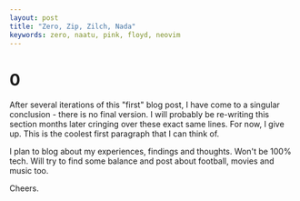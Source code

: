 ```yaml
---
layout:	post
title: "Zero, Zip, Zilch, Nada"
keywords: zero, naatu, pink, floyd, neovim
---
```


# 0

After several iterations of this "first" blog post, I have come to a singular conclusion - there is no final version. I will probably be re-writing this section months later cringing over these exact same lines. For now, I give up. This is the coolest first paragraph that I can think of.

I plan to blog about my experiences, findings and thoughts. Won't be 100% tech. Will try to find some balance and post about football, movies and music too.

Cheers.
